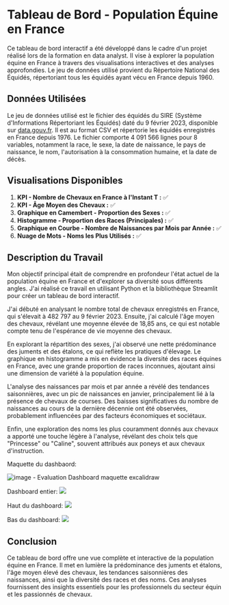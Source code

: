 # Tableau de Bord - Population Équine en France

Ce tableau de bord interactif a été développé dans le cadre d'un projet réalisé lors de la formation en data analyst. Il vise à explorer la population équine en France à travers des visualisations interactives et des analyses approfondies. Le jeu de données utilisé provient du Répertoire National des Équidés, répertoriant tous les équidés ayant vécu en France depuis 1960. 

## Données Utilisées

Le jeu de données utilisé est le fichier des équidés du SIRE (Système d'Informations Répertoriant les Équidés) daté du 9 février 2023, disponible sur [data.gouv.fr](https://www.data.gouv.fr/fr/datasets/fichier-des-equides/#/resources). Il est au format CSV et répertorie les équidés enregistrés en France depuis 1976. Le fichier comporte 4 091 566 lignes pour 8 variables, notamment la race, le sexe, la date de naissance, le pays de naissance, le nom, l'autorisation à la consommation humaine, et la date de décès.

## Visualisations Disponibles

1. **KPI - Nombre de Chevaux en France à l'Instant T :** ✅
2. **KPI - Âge Moyen des Chevaux :** ✅
3. **Graphique en Camembert - Proportion des Sexes :** ✅
4. **Histogramme - Proportion des Races (Principales) :** ✅
5. **Graphique en Courbe - Nombre de Naissances par Mois par Année :** ✅
6. **Nuage de Mots - Noms les Plus Utilisés :** ✅

## Description du Travail

Mon objectif principal était de comprendre en profondeur l'état actuel de la population équine en France et d'explorer sa diversité sous différents angles. J'ai réalisé ce travail en utilisant Python et la bibliothèque Streamlit pour créer un tableau de bord interactif.

J'ai débuté en analysant le nombre total de chevaux enregistrés en France, qui s'élevait à 482 797 au 9 février 2023. Ensuite, j'ai calculé l'âge moyen des chevaux, révélant une moyenne élevée de 18,85 ans, ce qui est notable compte tenu de l'espérance de vie moyenne des chevaux.

En explorant la répartition des sexes, j'ai observé une nette prédominance des juments et des étalons, ce qui reflète les pratiques d'élevage. Le graphique en histogramme a mis en évidence la diversité des races équines en France, avec une grande proportion de races inconnues, ajoutant ainsi une dimension de variété à la population équine.

L'analyse des naissances par mois et par année a révélé des tendances saisonnières, avec un pic de naissances en janvier, principalement lié à la présence de chevaux de courses. Des baisses significatives du nombre de naissances au cours de la dernière décennie ont été observées, probablement influencées par des facteurs économiques et sociétaux.

Enfin, une exploration des noms les plus couramment donnés aux chevaux a apporté une touche légère à l'analyse, révélant des choix tels que "Princesse" ou "Caline", souvent attribués aux poneys et aux chevaux d'instruction.

Maquette du dashbaord:

![image  - Evaluation Dashboard maquette excalidraw](https://github.com/MelodyDuplaix/Horses_Dashboard/assets/131142776/879d7197-2630-44e1-b9a5-f34c7bfbfb1f)

Dashboard entier:
![](https://i.imgur.com/117HR2Y.png)

Haut du dashboard:
![](https://i.imgur.com/sZPuVy2.png)

Bas du dashboard:
![](https://i.imgur.com/diq1PMx.png)

## Conclusion

Ce tableau de bord offre une vue complète et interactive de la population équine en France. Il met en lumière la prédominance des juments et étalons, l'âge moyen élevé des chevaux, les tendances saisonnières des naissances, ainsi que la diversité des races et des noms. Ces analyses fournissent des insights essentiels pour les professionnels du secteur équin et les passionnés de chevaux.
